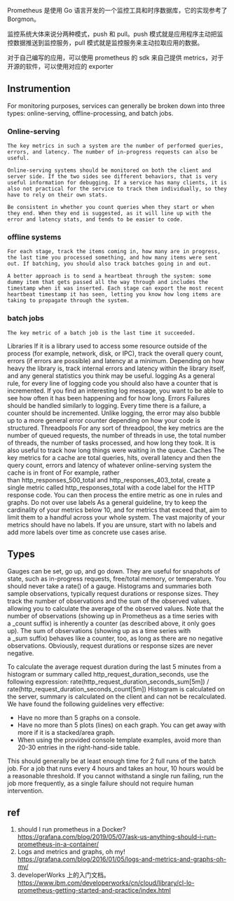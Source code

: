 Prometheus 是使用 Go 语言开发的一个监控工具和时序数据库，它的实现参考了 Borgmon。

监控系统大体来说分两种模式，push 和 pull。push 模式就是应用程序主动把监控数据推送到监控服务，pull 模式就是监控服务来主动拉取应用的数据。

对于自己编写的应用，可以使用 prometheus 的 sdk 来自己提供 metrics，对于开源的软件，可以使用对应的 exporter



## Instrumention

For monitoring purposes, services can generally be broken down into three types: online-serving, offline-processing, and batch jobs.

### Online-serving

    The key metrics in such a system are the number of performed queries, errors, and latency. The number of in-progress requests can also be useful.

    Online-serving systems should be monitored on both the client and server side. If the two sides see different behaviors, that is very useful information for debugging. If a service has many clients, it is also not practical for the service to track them individually, so they have to rely on their own stats.

    Be consistent in whether you count queries when they start or when they end. When they end is suggested, as it will line up with the error and latency stats, and tends to be easier to code.

### offline systems

    For each stage, track the items coming in, how many are in progress, the last time you processed something, and how many items were sent out. If batching, you should also track batches going in and out.

    A better approach is to send a heartbeat through the system: some dummy item that gets passed all the way through and includes the timestamp when it was inserted. Each stage can export the most recent heartbeat timestamp it has seen, letting you know how long items are taking to propagate through the system.

### batch jobs
    The key metric of a batch job is the last time it succeeded.

Libraries
If it is a library used to access some resource outside of the process (for example, network, disk, or IPC), track the overall query count, errors (if errors are possible) and latency at a minimum.
Depending on how heavy the library is, track internal errors and latency within the library itself, and any general statistics you think may be useful.
logging
As a general rule, for every line of logging code you should also have a counter that is incremented. If you find an interesting log message, you want to be able to see how often it has been happening and for how long.
Errors
Failures should be handled similarly to logging. Every time there is a failure, a counter should be incremented. Unlike logging, the error may also bubble up to a more general error counter depending on how your code is structured.
Threadpools
For any sort of threadpool, the key metrics are the number of queued requests, the number of threads in use, the total number of threads, the number of tasks processed, and how long they took. It is also useful to track how long things were waiting in the queue.
Caches
The key metrics for a cache are total queries, hits, overall latency and then the query count, errors and latency of whatever online-serving system the cache is in front of
For example, rather than http_responses_500_total and http_responses_403_total, create a single metric called http_responses_total with a code label for the HTTP response code. You can then process the entire metric as one in rules and graphs.
Do not over use labels
As a general guideline, try to keep the cardinality of your metrics below 10, and for metrics that exceed that, aim to limit them to a handful across your whole system. The vast majority of your metrics should have no labels.
If you are unsure, start with no labels and add more labels over time as concrete use cases arise.


## Types

Gauges can be set, go up, and go down. They are useful for snapshots of state, such as in-progress requests, free/total memory, or temperature. You should never take a rate() of a gauge.
Histograms and summaries both sample observations, typically request durations or response sizes. They track the number of observations and the sum of the observed values, allowing you to calculate the average of the observed values. Note that the number of observations (showing up in Prometheus as a time series with a _count suffix) is inherently a counter (as described above, it only goes up). The sum of observations (showing up as a time series with a _sum suffix) behaves like a counter, too, as long as there are no negative observations. Obviously, request durations or response sizes are never negative.

To calculate the average request duration during the last 5 minutes from a histogram or summary called http_request_duration_seconds, use the following expression:
  rate(http_request_duration_seconds_sum[5m])
/
  rate(http_request_duration_seconds_count[5m])
Histogram is calculated on the server, summary is calculated on the client and can not be recalculated.
We have found the following guidelines very effective:

- Have no more than 5 graphs on a console.
- Have no more than 5 plots (lines) on each graph. You can get away with more if it is a stacked/area graph.
- When using the provided console template examples, avoid more than 20-30 entries in the right-hand-side table.

This should generally be at least enough time for 2 full runs of the batch job. For a job that runs every 4 hours and takes an hour, 10 hours would be a reasonable threshold. If you cannot withstand a single run failing, run the job more frequently, as a single failure should not require human intervention.

## ref

1. should I run prometheus in a Docker? https://grafana.com/blog/2019/05/07/ask-us-anything-should-i-run-prometheus-in-a-container/
2. Logs and metrics and graphs, oh my! https://grafana.com/blog/2016/01/05/logs-and-metrics-and-graphs-oh-my/
3. developerWorks 上的入门文档。https://www.ibm.com/developerworks/cn/cloud/library/cl-lo-prometheus-getting-started-and-practice/index.html